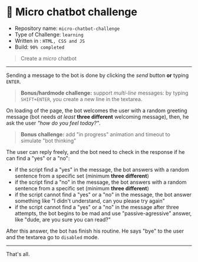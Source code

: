 # 💬 Micro chatbot challenge

- Repository name: `micro-chatbot-challenge`
- Type of Challenge: `learning`
- Written in : `HTML, CSS and JS`
- Build: `90% completed`

> Create a _micro_ chatbot

---

Sending a message to the bot is done by clicking the _send_ button **or** typing `ENTER`.

> **Bonus/hardmode challenge:** support _multi-line_ messages: by typing `SHIFT+ENTER`, you create a new line in the textarea.

On loading of the page, the bot welcomes the user with a random greeting message
(bot needs _at least_ **three different** welcoming message), then, he ask the user _"how do you feel today?"_.

> **Bonus challenge:** add "in progress" animation and timeout to simulate "bot thinking"

The user can reply freely, and the bot need to check in the response if he can find a "yes" or a "no":

- if the script find a "yes" in the message, the bot answers with a random sentence from a specific set (minimum **three different**)
- if the script find a "no" in the message, the bot answers with a random sentence from a specific set (minimum **three different**)
- if the script cannot find a "yes" or a "no" in the message, the bot answer something like "I didn't understand, can you please try again"
- if the script cannot find a "yes" or a "no" in the message after three attempts, the bot begins to be mad and use "passive-agressive" answer, like "dude, are you sure you can read?"

After this answer, the bot has finish his routine. He says "bye" to the user and the textarea go to `disabled` mode.

---

That's all.
